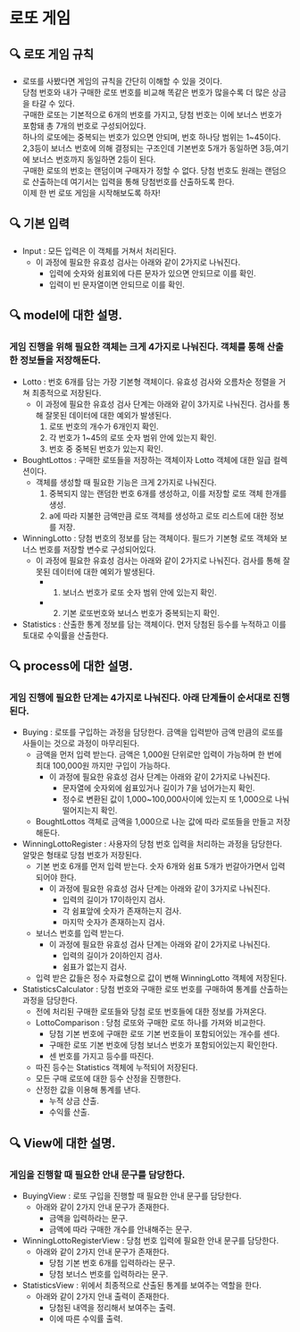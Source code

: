 # 로또 게임

## 🔍 로또 게임 규칙
+ 로또를 사봤다면 게임의 규칙을 간단히 이해할 수 있을 것이다.  
당첨 번호와 내가 구매한 로또 번호를 비교해 똑같은 번호가 많을수록 더 많은 상금을 타갈 수 있다.  
구매한 로또는 기본적으로 6개의 번호를 가지고, 당첨 번호는 이에 보너스 번호가 포함돼 총 7개의 번호로 구성되어있다.  
하나의 로또에는 중복되는 번호가 있으면 안되며, 번호 하나당 범위는 1~45이다.  
2,3등이 보너스 번호에 의해 결정되는 구조인데 기본번호 5개가 동일하면 3등,여기에 보너스 번호까지 동일하면 2등이 된다.  
구매한 로또의 번호는 랜덤이며 구매자가 정할 수 없다. 당첨 번호도 원래는 랜덤으로 산출하는데 여기서는 입력을 통해 당첨번호를 산출하도록 한다.  
이제 한 번 로또 게임을 시작해보도록 하자!


## 🔍 기본 입력
+ Input : 모든 입력은 이 객체를 거쳐서 처리된다. 
  + 이 과정에 필요한 유효성 검사는 아래와 같이 2가지로 나눠진다.
    + 입력에 숫자와 쉼표외에 다른 문자가 있으면 안되므로 이를 확인.
    + 입력이 빈 문자열이면 안되므로 이를 확인.


## 🔍 model에 대한 설명.

### 게임 진행을 위해 필요한 객체는 크게 4가지로 나눠진다. 객체를 통해 산출한 정보들을 저장해둔다.
+ Lotto : 번호 6개를 담는 가장 기본형 객체이다. 유효성 검사와 오름차순 정렬을 거쳐 최종적으로 저장된다.
  + 이 과정에 필요한 유효성 검사 단계는 아래와 같이 3가지로 나눠진다. 검사를 통해 잘못된 데이터에 대한 예외가 발생된다.
    1. 로또 번호의 개수가 6개인지 확인.
    2. 각 번호가 1~45의 로또 숫자 범위 안에 있는지 확인.
    3. 번호 중 중복된 번호가 있는지 확인.
+ BoughtLottos : 구매한 로또들을 저장하는 객체이자 Lotto 객체에 대한 일급 컬렉션이다.
  + 객체를 생성할 때 필요한 기능은 크게 2가지로 나눠진다.
    1. 중복되지 않는 랜덤한 번호 6개를 생성하고, 이를 저장할 로또 객체 한개를 생성.
    2. a에 따라 지불한 금액만큼 로또 객체를 생성하고 로또 리스트에 대한 정보를 저장. 
+ WinningLotto : 당첨 번호의 정보를 담는 객체이다. 필드가 기본형 로또 객체와 보너스 번호를 저장할 변수로 구성되어있다.
  + 이 과정에 필요한 유효성 검사는 아래와 같이 2가지로 나눠진다. 검사를 통해 잘못된 데이터에 대한 예외가 발생된다.
    + 1. 보너스 번호가 로또 숫자 범위 안에 있는지 확인.
    + 2. 기본 로또번호와 보너스 번호가 중복되는지 확인.
+ Statistics : 산출한 통계 정보를 담는 객체이다. 먼저 당첨된 등수를 누적하고 이를 토대로 수익률을 산출한다.

## 🔍 process에 대한 설명.

### 게임 진행에 필요한 단계는 4가지로 나눠진다. 아래 단계들이 순서대로 진행된다.
+ Buying : 로또를 구입하는 과정을 담당한다. 금액을 입력받아 금액 만큼의 로또를 사들이는 것으로 과정이 마무리된다.
  + 금액을 먼저 입력 받는다. 금액은 1,000원 단위로만 입력이 가능하며 한 번에 최대 100,000원 까지만 구입이 가능하다.
      + 이 과정에 필요한 유효성 검사 단계는 아래와 같이 2가지로 나눠진다.
        + 문자열에 숫자외에 쉼표있거나 길이가 7을 넘어가는지 확인.
        + 정수로 변환된 값이 1,000~100,000사이에 있는지 또 1,000으로 나눠 떨어지는지 확인.
  +  BoughtLottos 객체로 금액을 1,000으로 나눈 값에 따라 로또들을 만들고 저장해둔다.
+ WinningLottoRegister : 사용자의 당첨 번호 입력을 처리하는 과정을 담당한다. 알맞은 형태로 당첨 번호가 저장된다.
  + 기본 번호 6개를 먼저 입력 받는다. 숫자 6개와 쉼표 5개가 번갈아가면서 입력되어야 한다.
    + 이 과정에 필요한 유효성 검사 단계는 아래와 같이 3가지로 나눠진다.
      + 입력의 길이가 17이하인지 검사.
      + 각 쉼표앞에 숫자가 존재하는지 검사.
      + 마지막 숫자가 존재하는지 검사.
  + 보너스 번호를 입력 받는다.
    + 이 과정에 필요한 유효성 검사 단계는 아래와 같이 2가지로 나눠진다.
      + 입력의 길이가 2이하인지 검사.
      + 쉼표가 없는지 검사.
  + 입력 받은 값들은 정수 자료형으로 값이 변해 WinningLotto 객체에 저장된다.
+ StatisticsCalculator : 당첨 번호와 구매한 로또 번호를 구매하여 통계를 산출하는 과정을 담당한다.
  + 전에 처리된 구매한 로또들와 당첨 로또 번호들에 대한 정보를 가져온다.
  + LottoComparison : 당첨 로또와 구매한 로또 하나를 가져와 비교한다.
    + 당첨 기본 번호에 구매한 로또 기본 번호들이 포함되어있는 개수를 센다.
    + 구매한 로또 기본 번호에 당첨 보너스 번호가 포함되어있는지 확인한다.
    + 센 번호를 가지고 등수를 따진다.
  + 따진 등수는 Statistics 객체에 누적되어 저장된다.
  + 모든 구매 로또에 대한 등수 산정을 진행한다.
  + 산정한 값을 이용해 통계를 낸다.
    + 누적 상금 산출.
    + 수익률 산출.

## 🔍 View에 대한 설명.

### 게임을 진행할 때 필요한 안내 문구를 담당한다.
+ BuyingView : 로또 구입을 진행할 때 필요한 안내 문구를 담당한다.
  + 아래와 같이 2가지 안내 문구가 존재한다.
    + 금액을 입력하라는 문구.
    + 금액에 따라 구매한 개수를 안내해주는 문구.
+ WinningLottoRegisterView : 당첨 번호 입력에 필요한 안내 문구를 담당한다.
  + 아래와 같이 2가지 안내 문구가 존재한다.
    + 당첨 기본 번호 6개를 입력하라는 문구.
    + 당첨 보너스 번호를 입력하라는 문구.
+ StatisticsView : 위에서 최종적으로 산출된 통계를 보여주는 역할을 한다.
  + 아래와 같이 2가지 안내 출력이 존재한다.
    + 당첨된 내역을 정리해서 보여주는 출력.
    + 이에 따른 수익률 출력.

